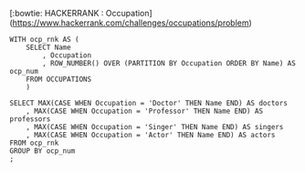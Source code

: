 [:bowtie: HACKERRANK : Occupation] (https://www.hackerrank.com/challenges/occupations/problem)
```
WITH ocp_rnk AS (
    SELECT Name
        , Occupation
        , ROW_NUMBER() OVER (PARTITION BY Occupation ORDER BY Name) AS ocp_num
    FROM OCCUPATIONS
    )
    
SELECT MAX(CASE WHEN Occupation = 'Doctor' THEN Name END) AS doctors
    , MAX(CASE WHEN Occupation = 'Professor' THEN Name END) AS professors
    , MAX(CASE WHEN Occupation = 'Singer' THEN Name END) AS singers
    , MAX(CASE WHEN Occupation = 'Actor' THEN Name END) AS actors
FROM ocp_rnk
GROUP BY ocp_num
;
```
